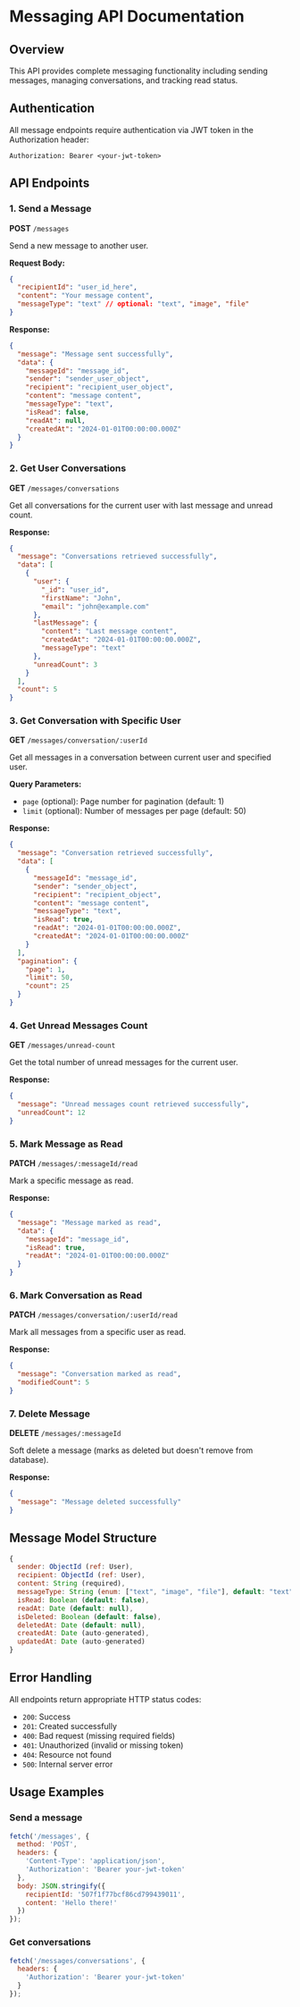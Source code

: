 # Messaging API Documentation

## Overview
This API provides complete messaging functionality including sending messages, managing conversations, and tracking read status.

## Authentication
All message endpoints require authentication via JWT token in the Authorization header:
```
Authorization: Bearer <your-jwt-token>
```

## API Endpoints

### 1. Send a Message
**POST** `/messages`

Send a new message to another user.

**Request Body:**
```json
{
  "recipientId": "user_id_here",
  "content": "Your message content",
  "messageType": "text" // optional: "text", "image", "file"
}
```

**Response:**
```json
{
  "message": "Message sent successfully",
  "data": {
    "messageId": "message_id",
    "sender": "sender_user_object",
    "recipient": "recipient_user_object",
    "content": "message content",
    "messageType": "text",
    "isRead": false,
    "readAt": null,
    "createdAt": "2024-01-01T00:00:00.000Z"
  }
}
```

### 2. Get User Conversations
**GET** `/messages/conversations`

Get all conversations for the current user with last message and unread count.

**Response:**
```json
{
  "message": "Conversations retrieved successfully",
  "data": [
    {
      "user": {
        "_id": "user_id",
        "firstName": "John",
        "email": "john@example.com"
      },
      "lastMessage": {
        "content": "Last message content",
        "createdAt": "2024-01-01T00:00:00.000Z",
        "messageType": "text"
      },
      "unreadCount": 3
    }
  ],
  "count": 5
}
```

### 3. Get Conversation with Specific User
**GET** `/messages/conversation/:userId`

Get all messages in a conversation between current user and specified user.

**Query Parameters:**
- `page` (optional): Page number for pagination (default: 1)
- `limit` (optional): Number of messages per page (default: 50)

**Response:**
```json
{
  "message": "Conversation retrieved successfully",
  "data": [
    {
      "messageId": "message_id",
      "sender": "sender_object",
      "recipient": "recipient_object",
      "content": "message content",
      "messageType": "text",
      "isRead": true,
      "readAt": "2024-01-01T00:00:00.000Z",
      "createdAt": "2024-01-01T00:00:00.000Z"
    }
  ],
  "pagination": {
    "page": 1,
    "limit": 50,
    "count": 25
  }
}
```

### 4. Get Unread Messages Count
**GET** `/messages/unread-count`

Get the total number of unread messages for the current user.

**Response:**
```json
{
  "message": "Unread messages count retrieved successfully",
  "unreadCount": 12
}
```

### 5. Mark Message as Read
**PATCH** `/messages/:messageId/read`

Mark a specific message as read.

**Response:**
```json
{
  "message": "Message marked as read",
  "data": {
    "messageId": "message_id",
    "isRead": true,
    "readAt": "2024-01-01T00:00:00.000Z"
  }
}
```

### 6. Mark Conversation as Read
**PATCH** `/messages/conversation/:userId/read`

Mark all messages from a specific user as read.

**Response:**
```json
{
  "message": "Conversation marked as read",
  "modifiedCount": 5
}
```

### 7. Delete Message
**DELETE** `/messages/:messageId`

Soft delete a message (marks as deleted but doesn't remove from database).

**Response:**
```json
{
  "message": "Message deleted successfully"
}
```

## Message Model Structure

```javascript
{
  sender: ObjectId (ref: User),
  recipient: ObjectId (ref: User),
  content: String (required),
  messageType: String (enum: ["text", "image", "file"], default: "text"),
  isRead: Boolean (default: false),
  readAt: Date (default: null),
  isDeleted: Boolean (default: false),
  deletedAt: Date (default: null),
  createdAt: Date (auto-generated),
  updatedAt: Date (auto-generated)
}
```

## Error Handling

All endpoints return appropriate HTTP status codes:
- `200`: Success
- `201`: Created successfully
- `400`: Bad request (missing required fields)
- `401`: Unauthorized (invalid or missing token)
- `404`: Resource not found
- `500`: Internal server error

## Usage Examples

### Send a message
```javascript
fetch('/messages', {
  method: 'POST',
  headers: {
    'Content-Type': 'application/json',
    'Authorization': 'Bearer your-jwt-token'
  },
  body: JSON.stringify({
    recipientId: '507f1f77bcf86cd799439011',
    content: 'Hello there!'
  })
});
```

### Get conversations
```javascript
fetch('/messages/conversations', {
  headers: {
    'Authorization': 'Bearer your-jwt-token'
  }
});
``` 